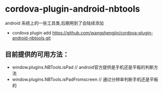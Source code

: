 # cordova-plugin-android-nbtools
android 系统上的一些工具类,后期用到了会陆续添加
* cordova plugin add https://github.com/wangshengjin/cordova-plugin-android-nbtools.git
## 目前提供的可用方法：

* window.plugins.NBTools.isPad // android官方提供是手机还是平板的判断方法
* window.plugins.NBTools.isPadFromscreen // 通过分辨率判断手机还是平板的
